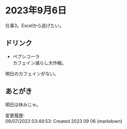 # 2023年9月6日

仕事3。Excelから逃げたい。

## ドリンク

- ペプシコーラ  
カフェイン減らし大作戦。

明日のカフェインがない。

## あとがき

明日は休みじゃ。

変更履歴:  
09/07/2023 03:48:53: Created 2023 09 06 (markdown)  
